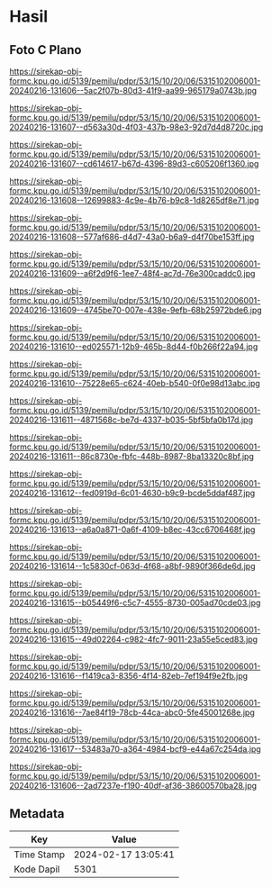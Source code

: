 # Hasil

## Foto C Plano

https://sirekap-obj-formc.kpu.go.id/5139/pemilu/pdpr/53/15/10/20/06/5315102006001-20240216-131606--5ac2f07b-80d3-41f9-aa99-965179a0743b.jpg

https://sirekap-obj-formc.kpu.go.id/5139/pemilu/pdpr/53/15/10/20/06/5315102006001-20240216-131607--d563a30d-4f03-437b-98e3-92d7d4d8720c.jpg

https://sirekap-obj-formc.kpu.go.id/5139/pemilu/pdpr/53/15/10/20/06/5315102006001-20240216-131607--cd614617-b67d-4396-89d3-c605206f1360.jpg

https://sirekap-obj-formc.kpu.go.id/5139/pemilu/pdpr/53/15/10/20/06/5315102006001-20240216-131608--12699883-4c9e-4b76-b9c8-1d8265df8e71.jpg

https://sirekap-obj-formc.kpu.go.id/5139/pemilu/pdpr/53/15/10/20/06/5315102006001-20240216-131608--577af686-d4d7-43a0-b6a9-d4f70be153ff.jpg

https://sirekap-obj-formc.kpu.go.id/5139/pemilu/pdpr/53/15/10/20/06/5315102006001-20240216-131609--a6f2d9f6-1ee7-48f4-ac7d-76e300caddc0.jpg

https://sirekap-obj-formc.kpu.go.id/5139/pemilu/pdpr/53/15/10/20/06/5315102006001-20240216-131609--4745be70-007e-438e-9efb-68b25972bde6.jpg

https://sirekap-obj-formc.kpu.go.id/5139/pemilu/pdpr/53/15/10/20/06/5315102006001-20240216-131610--ed025571-12b9-465b-8d44-f0b266f22a94.jpg

https://sirekap-obj-formc.kpu.go.id/5139/pemilu/pdpr/53/15/10/20/06/5315102006001-20240216-131610--75228e65-c624-40eb-b540-0f0e98d13abc.jpg

https://sirekap-obj-formc.kpu.go.id/5139/pemilu/pdpr/53/15/10/20/06/5315102006001-20240216-131611--4871568c-be7d-4337-b035-5bf5bfa0b17d.jpg

https://sirekap-obj-formc.kpu.go.id/5139/pemilu/pdpr/53/15/10/20/06/5315102006001-20240216-131611--86c8730e-fbfc-448b-8987-8ba13320c8bf.jpg

https://sirekap-obj-formc.kpu.go.id/5139/pemilu/pdpr/53/15/10/20/06/5315102006001-20240216-131612--fed0919d-6c01-4630-b9c9-bcde5ddaf487.jpg

https://sirekap-obj-formc.kpu.go.id/5139/pemilu/pdpr/53/15/10/20/06/5315102006001-20240216-131613--a6a0a871-0a6f-4109-b8ec-43cc6706468f.jpg

https://sirekap-obj-formc.kpu.go.id/5139/pemilu/pdpr/53/15/10/20/06/5315102006001-20240216-131614--1c5830cf-063d-4f68-a8bf-9890f366de6d.jpg

https://sirekap-obj-formc.kpu.go.id/5139/pemilu/pdpr/53/15/10/20/06/5315102006001-20240216-131615--b05449f6-c5c7-4555-8730-005ad70cde03.jpg

https://sirekap-obj-formc.kpu.go.id/5139/pemilu/pdpr/53/15/10/20/06/5315102006001-20240216-131615--49d02264-c982-4fc7-9011-23a55e5ced83.jpg

https://sirekap-obj-formc.kpu.go.id/5139/pemilu/pdpr/53/15/10/20/06/5315102006001-20240216-131616--f1419ca3-8356-4f14-82eb-7ef194f9e2fb.jpg

https://sirekap-obj-formc.kpu.go.id/5139/pemilu/pdpr/53/15/10/20/06/5315102006001-20240216-131616--7ae84f19-78cb-44ca-abc0-5fe45001268e.jpg

https://sirekap-obj-formc.kpu.go.id/5139/pemilu/pdpr/53/15/10/20/06/5315102006001-20240216-131617--53483a70-a364-4984-bcf9-e44a67c254da.jpg

https://sirekap-obj-formc.kpu.go.id/5139/pemilu/pdpr/53/15/10/20/06/5315102006001-20240216-131606--2ad7237e-f190-40df-af36-38600570ba28.jpg


## Metadata

| Key        | Value               |
| ---------- | ------------------- |
| Time Stamp | 2024-02-17 13:05:41 |
| Kode Dapil | 5301                |



